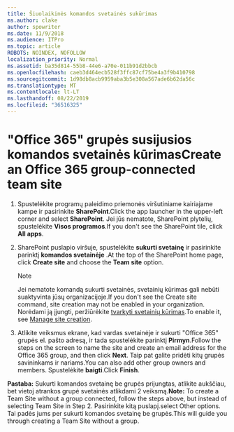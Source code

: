 ```yaml
---
title: Šiuolaikinės komandos svetainės sukūrimas
ms.author: clake
author: spowriter
ms.date: 11/9/2018
ms.audience: ITPro
ms.topic: article
ROBOTS: NOINDEX, NOFOLLOW
localization_priority: Normal
ms.assetid: ba35d814-55b8-44e6-a70e-011b91d2bbcb
ms.openlocfilehash: caeb3d464ecb528f3ffc87cf75be4a3f9b410798
ms.sourcegitcommit: 1d98db8acb9959aba3b5e308a567ade6b62da56c
ms.translationtype: MT
ms.contentlocale: lt-LT
ms.lasthandoff: 08/22/2019
ms.locfileid: "36516325"
---
```

# <a name="create-an-office-365-group-connected-team-site"></a><span data-ttu-id="bb181-102">"Office 365" grupės susijusios komandos svetainės kūrimas</span><span class="sxs-lookup"><span data-stu-id="bb181-102">Create an Office 365 group-connected team site</span></span>

1. <span data-ttu-id="bb181-103">Spustelėkite programų paleidimo priemonės viršutiniame kairiajame kampe ir pasirinkite **SharePoint**.</span><span class="sxs-lookup"><span data-stu-id="bb181-103">Click the app launcher in the upper-left corner and select **SharePoint**.</span></span> <span data-ttu-id="bb181-104">Jei jūs nematote, SharePoint plytelių, spustelėkite **Visos programos**.</span><span class="sxs-lookup"><span data-stu-id="bb181-104">If you don't see the SharePoint tile, click **All apps**.</span></span>
    
2. <span data-ttu-id="bb181-105">SharePoint puslapio viršuje, spustelėkite **sukurti svetainę** ir pasirinkite parinktį **komandos svetainėje** .</span><span class="sxs-lookup"><span data-stu-id="bb181-105">At the top of the SharePoint home page, click **Create site** and choose the **Team site** option.</span></span> 
    
    > [!NOTE]
    > <span data-ttu-id="bb181-106">Jei nematote komandą sukurti svetainės, svetainių kūrimas gali nebūti suaktyvinta jūsų organizacijoje.</span><span class="sxs-lookup"><span data-stu-id="bb181-106">If you don't see the Create site command, site creation may not be enabled in your organization.</span></span> <span data-ttu-id="bb181-107">Norėdami ją įjungti, peržiūrėkite [tvarkyti svetainių kūrimas](https://go.microsoft.com/fwlink/?linkid=2009644).</span><span class="sxs-lookup"><span data-stu-id="bb181-107">To enable it, see [Manage site creation](https://go.microsoft.com/fwlink/?linkid=2009644).</span></span> 
  
3. <span data-ttu-id="bb181-108">Atlikite veiksmus ekrane, kad vardas svetainėje ir sukurti "Office 365" grupės el. pašto adresą, ir tada spustelėkite parinktį **Pirmyn**.</span><span class="sxs-lookup"><span data-stu-id="bb181-108">Follow the steps on the screen to name the site and create an email address for the Office 365 group, and then click **Next**.</span></span> <span data-ttu-id="bb181-109">Taip pat galite pridėti kitų grupės savininkams ir nariams.</span><span class="sxs-lookup"><span data-stu-id="bb181-109">You can also add other group owners and members.</span></span> <span data-ttu-id="bb181-110">Spustelėkite **baigti**.</span><span class="sxs-lookup"><span data-stu-id="bb181-110">Click **Finish**.</span></span>
  
 <span data-ttu-id="bb181-111">**Pastaba:** Sukurti komandos svetainę be grupės prijungtas, atlikite aukščiau, bet vietoj atrankos grupė svetainės atlikdami 2 veiksmą.</span><span class="sxs-lookup"><span data-stu-id="bb181-111">**Note:** To create a Team Site without a group connected, follow the steps above, but instead of selecting Team Site in Step 2.</span></span> <span data-ttu-id="bb181-112">Pasirinkite kitą puslapį.</span><span class="sxs-lookup"><span data-stu-id="bb181-112">select Other options.</span></span> <span data-ttu-id="bb181-113">Tai padės jums per sukurti komandos svetainę be grupės.</span><span class="sxs-lookup"><span data-stu-id="bb181-113">This will guide you through creating a Team Site without a group.</span></span> 
    

